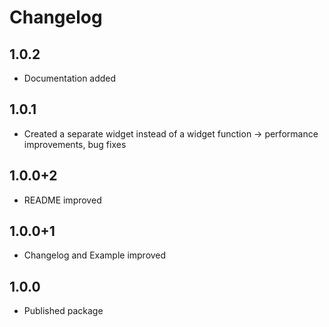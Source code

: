 # Changelog

## 1.0.2

* Documentation added

## 1.0.1

* Created a separate widget instead of a widget function -> performance improvements, bug fixes

## 1.0.0+2

* README improved

## 1.0.0+1

* Changelog and Example improved

## 1.0.0

* Published package
